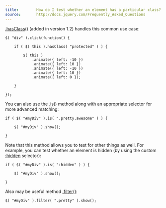 ```yaml
---
title:        How do I test whether an element has a particular class?
source:       http://docs.jquery.com/Frequently_Asked_Questions
---
```


[.hasClass()](http://api.jquery.com/hasClass/) (added in version 1.2) handles this common use case:

```
$( "div" ).click(function() {

	if ( $( this ).hasClass( "protected" ) ) {

		$( this )
			.animate({ left: -10 })
			.animate({ left: 10 })
			.animate({ left: -10 })
			.animate({ left: 10 })
			.animate({ left: 0 });

	}

});
```

You can also use the [.is()](http://api.jquery.com/is/) method along with an appropriate selector for more advanced matching:

```
if ( $( "#myDiv" ).is( ".pretty.awesome" ) ) {

	$( "#myDiv" ).show();

}
```

Note that this method allows you to test for other things as well. For example, you can test whether an element is hidden (by using the custom [:hidden](http://api.jquery.com/hidden-selector/) selector):

```
if ( $( "#myDiv" ).is( ":hidden" ) ) {

	$( "#myDiv" ).show();

}
```

Also may be useful method [.filter()](http://api.jquery.com/filter/):

```
$( "#myDiv" ).filter( ".pretty" ).show();
```
